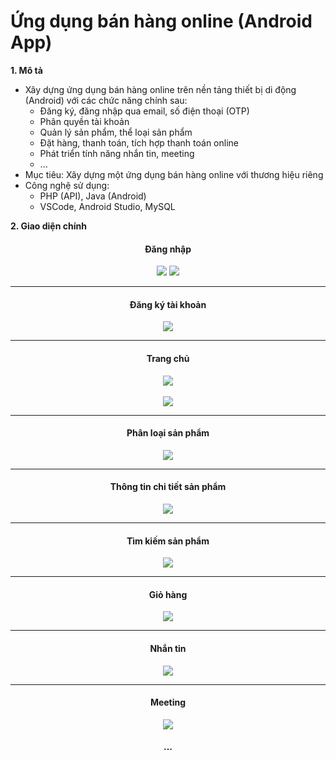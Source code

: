 # Ứng dụng bán hàng online (Android App)
**1. Mô tả**
- Xây dựng ứng dụng bán hàng online trên nền tảng thiết bị di động (Android) với các chức năng chính sau:
    + Đăng ký, đăng nhập qua email, số điện thoại (OTP)
    + Phân quyền tài khoản
    + Quản lý sản phẩm, thể loại sản phẩm
    + Đặt hàng, thanh toán, tích hợp thanh toán online
    + Phát triển tính năng nhắn tin, meeting
    + ...
- Mục tiêu: Xây dựng một ứng dụng bán hàng online với thương hiệu riêng
- Công nghệ sử dụng:
    + PHP (API), Java (Android)
    + VSCode, Android Studio, MySQL

**2. Giao diện chính**
<h4 align="center">Đăng nhập</h4>

<div align="center">
    <img src="img/login.jpg/">
    <img src="img/login-otp.jpg/">
</div>

---

<h4 align="center">Đăng ký tài khoản</h4>

<div align="center">
    <img src="img/register.jpg/">
</div>

---

<h4 align="center">Trang chủ</h4>

<div align="center">
    <img src="img/main.jpg/">
    <br/><br/>
    <img src="img/main-2.jpg/">
</div>

---

<h4 align="center">Phân loại sản phẩm</h4>

<div align="center">
    <img src="img/categories.jpg/">
</div>

---

<h4 align="center">Thông tin chi tiết sản phẩm</h4>

<div align="center">
    <img src="img/product-details.jpg/">
</div>

---

<h4 align="center">Tìm kiếm sản phẩm</h4>

<div align="center">
    <img src="img/search-product.jpg/">
</div>

---

<h4 align="center">Giỏ hàng</h4>

<div align="center">
    <img src="img/cart.jpg/">
</div>

---

<h4 align="center">Nhắn tin</h4>

<div align="center">
    <img src="img/chat.jpg/">
</div>

---

<h4 align="center">Meeting</h4>

<div align="center">
    <img src="img/meeting.jpg/">
</div>

<h4 align="center">...</h4>